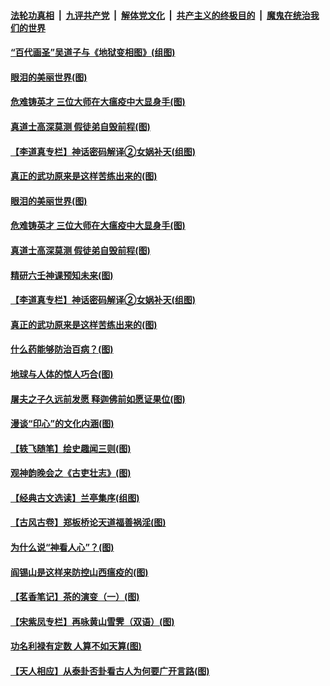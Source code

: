 

####  [法轮功真相](../../../../basic/blob/master/README.md?t=05090903) &nbsp;|&nbsp; [九评共产党](../../../../9ping.md/blob/master/README.md?t=05090903) &nbsp;|&nbsp; [解体党文化](../../../../jtdwh.md/blob/master/README.md?t=05090903)  &nbsp;|&nbsp; [共产主义的终极目的](../../../../gczydzjmd.md/blob/master/README.md?t=05090903) &nbsp;|&nbsp; [魔鬼在统治我们的世界](../../../../mgztzwmdsj.md/blob/master/README.md?t=05090903) 

#### [“百代画圣”吴道子与《地狱变相图》(组图)](../pages/p7/931511.md?t=05090903) 

#### [眼泪的美丽世界(图)](../pages/p7/932172.md?t=05090903) 

#### [危难铸英才 三位大师在大瘟疫中大显身手(图)](../pages/p7/932385.md?t=05090903) 

#### [真道士高深莫测 假徒弟自毁前程(图)](../pages/p7/932140.md?t=05090903) 

#### [【李道真专栏】神话密码解译②女娲补天(组图)](../pages/p7/931860.md?t=05090903) 

#### [真正的武功原来是这样苦练出来的(图)](../pages/p7/932304.md?t=05090903) 

#### [眼泪的美丽世界(图)](../pages/p7/932172.md?t=05090903) 

#### [危难铸英才 三位大师在大瘟疫中大显身手(图)](../pages/p7/932385.md?t=05090903) 

#### [真道士高深莫测 假徒弟自毁前程(图)](../pages/p7/932140.md?t=05090903) 

#### [精研六壬神课预知未来(图)](../pages/p7/932170.md?t=05090903) 

#### [【李道真专栏】神话密码解译②女娲补天(组图)](../pages/p7/931860.md?t=05090903) 

#### [真正的武功原来是这样苦练出来的(图)](../pages/p7/932304.md?t=05090903) 

#### [什么药能够防治百病？(图)](../pages/p7/932193.md?t=05090903) 

#### [地球与人体的惊人巧合(图)](../pages/p7/932139.md?t=05090903) 

#### [屠夫之子久远前发愿 释迦佛前如愿证果位(图)](../pages/p7/932129.md?t=05090903) 

#### [漫谈“印心”的文化内涵(图)](../pages/p7/931849.md?t=05090903) 

#### [【轶飞随笔】绘史趣闻三则(图)](../pages/p7/931850.md?t=05090903) 

#### [观神韵晚会之《古吏壮志》(图)](../pages/p7/929040.md?t=05090903) 

#### [【经典古文选读】兰亭集序(组图)](../pages/p7/932055.md?t=05090903) 

#### [【古风古卷】郑板桥论天道福善祸淫(图)](../pages/p7/932052.md?t=05090903) 

#### [为什么说“神看人心”？(图)](../pages/p7/931996.md?t=05090903) 

#### [阎锡山是这样来防控山西瘟疫的(图)](../pages/p7/931952.md?t=05090903) 

#### [【茗香笔记】茶的演变（一）(图)](../pages/p7/931771.md?t=05090903) 

#### [【宋紫凤专栏】再咏黄山雪霁（双语）(图)](../pages/p7/931848.md?t=05090903) 

#### [功名利禄有定数 人算不如天算(图)](../pages/p7/931664.md?t=05090903) 

#### [【天人相应】从泰卦否卦看古人为何要广开言路(图)](../pages/p7/931563.md?t=05090903) 

